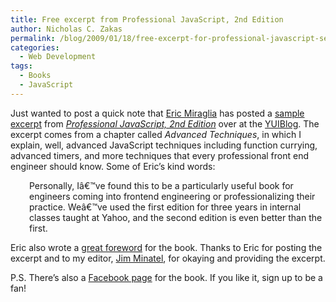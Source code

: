 ```yaml
---
title: Free excerpt from Professional JavaScript, 2nd Edition
author: Nicholas C. Zakas
permalink: /blog/2009/01/18/free-excerpt-for-professional-javascript-second-edition/
categories:
  - Web Development
tags:
  - Books
  - JavaScript
---
```

Just wanted to post a quick note that [Eric Miraglia][1] has posted a [sample excerpt][2] from [<cite>Professional JavaScript, 2nd Edition</cite>][3] over at the [YUIBlog][4]. The excerpt comes from a chapter called <cite>Advanced Techniques</cite>, in which I explain, well, advanced JavaScript techniques including function currying, advanced timers, and more techniques that every professional front end engineer should know. Some of Eric&#8217;s kind words:

<p style="padding-left: 30px;">
  Personally, Iâ€™ve found this to be a particularly useful book for engineers coming into frontend engineering or professionalizing their practice. Weâ€™ve used the first edition for three years in internal classes taught at Yahoo, and the second edition is even better than the first.
</p>

Eric also wrote a [great foreword][5] for the book. Thanks to Eric for posting the excerpt and to my editor, [Jim Minatel][6], for okaying and providing the excerpt.

P.S. There&#8217;s also a [Facebook page][7] for the book. If you like it, sign up to be a fan!

 [1]: http://www.ericmiraglia.com
 [2]: http://yuiblog.com/blog/2009/01/16/projs2/
 [3]: http://www.amazon.com/gp/product/047022780X?ie=UTF8&tag=nczonline-20&linkCode=as2&camp=1789&creative=390957&creativeASIN=047022780X
 [4]: http://www.yuiblog.com
 [5]: {{site.url}}/blog/2008/12/31/now-available-professional-javascript-second-edition/
 [6]: http://wroxblog.typepad.com/
 [7]: http://www.facebook.com/pages/Professional-JavaScript-for-Web-Developers/56036204632?ref=share
